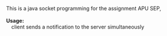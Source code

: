This is a java socket programming for the assignment APU SEP, <br />
<br />
**Usage:**<br />
&emsp;client sends a notification to the server simultaneously
